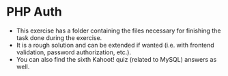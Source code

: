 # PHP Auth
* This exercise has a folder containing the files necessary for finishing the task done during the exercise.
* It is a rough solution and can be extended if wanted (i.e. with frontend validation, password authorization, etc.).
* You can also find the sixth Kahoot! quiz (related to MySQL) answers as well.